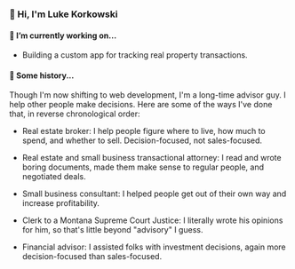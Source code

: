 ### 👋 Hi, I'm Luke Korkowski

<!--
**lukekorkowski/lukekorkowski** is a ✨ _special_ ✨ repository because its `README.md` (this file) appears on your GitHub profile.

Here are some ideas to get you started:

- 🔭 I’m currently working on ...
- 🌱 I’m currently learning ...
- 👯 I’m looking to collaborate on ...
- 🤔 I’m looking for help with ...
- 💬 Ask me about ...
- 📫 How to reach me: ...
- 😄 Pronouns: ...
- ⚡ Fun fact: ...
-->

#### 🔭 I’m currently working on...

- Building a custom app for tracking real property transactions.


#### 📜 Some history...

Though I'm now shifting to web development, I'm a long-time advisor guy. I help other people make decisions. Here are some of the ways I've done that, in reverse chronological order:

- Real estate broker: I help people figure where to live, how much to spend, and whether to sell. Decision-focused, not sales-focused.

- Real estate and small business transactional attorney: I read and wrote boring documents, made them make sense to regular people, and negotiated deals.

- Small business consultant: I helped people get out of their own way and increase profitability.

- Clerk to a Montana Supreme Court Justice: I literally wrote his opinions for him, so that's little beyond "advisory" I guess.

- Financial advisor: I assisted folks with investment decisions, again more decision-focused than sales-focused.
